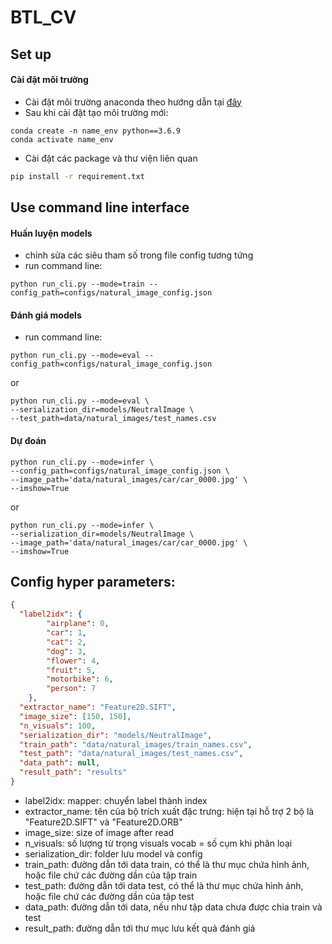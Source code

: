# BTL_CV

## Set up
#### Cài đặt môi trường
- Cài đặt môi trường anaconda theo hướng dẫn tại [đây](https://docs.anaconda.com/anaconda/install/)
- Sau khi cài đặt tạo môi trường mới:
```
conda create -n name_env python==3.6.9
conda activate name_env
```
- Cài đặt các package và thư viện liên quan
```bash
pip install -r requirement.txt
```


## Use command line interface
#### Huấn luyện models
- chỉnh sửa các siêu tham số trong file config tương tứng
- run command line:
```
python run_cli.py --mode=train --config_path=configs/natural_image_config.json
```

#### Đánh giá models
- run command line:
```
python run_cli.py --mode=eval --config_path=configs/natural_image_config.json
```
or
```
python run_cli.py --mode=eval \ 
--serialization_dir=models/NeutralImage \
--test_path=data/natural_images/test_names.csv
```

#### Dự đoán
```
python run_cli.py --mode=infer \
--config_path=configs/natural_image_config.json \
--image_path='data/natural_images/car/car_0000.jpg' \
--imshow=True
```
or
```
python run_cli.py --mode=infer \
--serialization_dir=models/NeutralImage \
--image_path='data/natural_images/car/car_0000.jpg' \
--imshow=True
```

## Config hyper parameters:
```json
{
  "label2idx": {
        "airplane": 0,
        "car": 1,
        "cat": 2,
        "dog": 3,
        "flower": 4,
        "fruit": 5,
        "motorbike": 6,
        "person": 7
    },
  "extractor_name": "Feature2D.SIFT",
  "image_size": [150, 150],
  "n_visuals": 100,
  "serialization_dir": "models/NeutralImage",
  "train_path": "data/natural_images/train_names.csv",
  "test_path": "data/natural_images/test_names.csv",
  "data_path": null,
  "result_path": "results"
}
```
- label2idx: mapper: chuyển label thành index
- extractor_name: tên của bộ trích xuất đặc trưng: hiện tại hỗ trợ 2 bộ là "Feature2D.SIFT" và "Feature2D.ORB"
- image_size: size of image after read
- n_visuals: số lượng từ trọng visuals vocab = số cụm khi phân loại
- serialization_dir: folder lưu model và config
- train_path: đường dẫn tới data train, có thể là thư mục chứa hình ảnh, hoặc file chứ các đường dần của tập train
- test_path: đường dẫn tới data test, có thể là thư mục chứa hình ảnh, hoặc file chứ các đường dần của tập test
- data_path: đường dẫn tới data, nếu như tập data chưa được chia train và test
- result_path: đường dẫn tới thư mục lưu kết quả đánh giá